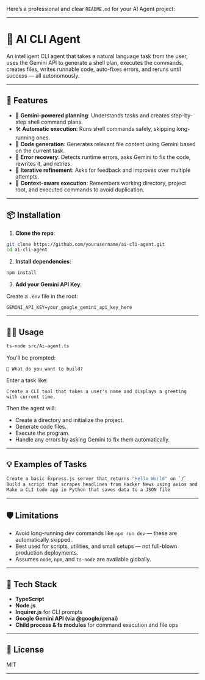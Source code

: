 Here’s a professional and clear `README.md` for your AI Agent project:

---

# 🤖 AI CLI Agent

An intelligent CLI agent that takes a natural language task from the user, uses the Gemini API to generate a shell plan, executes the commands, creates files, writes runnable code, auto-fixes errors, and reruns until success — all autonomously.

---

## 🚀 Features

- 🧠 **Gemini-powered planning**: Understands tasks and creates step-by-step shell command plans.
- 🛠️ **Automatic execution**: Runs shell commands safely, skipping long-running ones.
- 📝 **Code generation**: Generates relevant file content using Gemini based on the current task.
- 🧪 **Error recovery**: Detects runtime errors, asks Gemini to fix the code, rewrites it, and retries.
- 🔁 **Iterative refinement**: Asks for feedback and improves over multiple attempts.
- 📂 **Context-aware execution**: Remembers working directory, project root, and executed commands to avoid duplication.

---

## 📦 Installation

1. **Clone the repo**:

```bash
git clone https://github.com/yourusername/ai-cli-agent.git
cd ai-cli-agent
```

2. **Install dependencies**:

```bash
npm install
```

3. **Add your Gemini API Key**:

Create a `.env` file in the root:

```
GEMINI_API_KEY=your_google_gemini_api_key_here
```

---

## 🧑‍💻 Usage

```bash
ts-node src/Ai-agent.ts
```

You'll be prompted:

```
📌 What do you want to build?
```

Enter a task like:

```
Create a CLI tool that takes a user's name and displays a greeting with current time.
```

Then the agent will:

- Create a directory and initialize the project.
- Generate code files.
- Execute the program.
- Handle any errors by asking Gemini to fix them automatically.

---

## 💡 Examples of Tasks

```bash
Create a basic Express.js server that returns "Hello World" on `/`
Build a script that scrapes headlines from Hacker News using axios and cheerio
Make a CLI todo app in Python that saves data to a JSON file
```

---

## 🛡️ Limitations

- Avoid long-running dev commands like `npm run dev` — these are automatically skipped.
- Best used for scripts, utilities, and small setups — not full-blown production deployments.
- Assumes `node`, `npm`, and `ts-node` are available globally.

---

## 🔧 Tech Stack

- **TypeScript**
- **Node.js**
- **Inquirer.js** for CLI prompts
- **Google Gemini API (via @google/genai)**
- **Child process & fs modules** for command execution and file ops

---

## 📜 License

MIT

---
